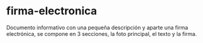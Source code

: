 # firma-electronica
Documento informativo con una pequeña descripción y aparte una firma electrónica, se compone en 3 secciones, la foto principal, el texto y la firma. 
